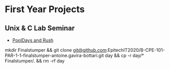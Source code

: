 # First Year Projects

## Unix & C Lab Seminar

* [PoolDays and Rush](/First-Year-Projects/CPOOL/README.md)


mkdir Finalstumper && git clone git@github.com:EpitechIT2020/B-CPE-101-PAR-1-1-finalstumper-antoine.gavira-bottari.git day && cp -r day/* Finalstumper/. && rm -rf day